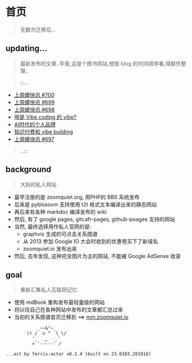 # 首页
> 无数次迁移后...



## updating...
> 最新发布的文章..毕竟,这是个图书网站,想按 blog 的时间顺序看,得额外整理..

> :::..


+ <a href='Weekly/25/20250917-700/'>上周蠎快讯 #700</a>
+ <a href='Weekly/25/20250917-699/'>上周蠎快讯 #699</a>
+ <a href='Weekly/25/20250910-698/'>上周蠎快讯 #698</a>
+ <a href='MurMur/25/20250905-vibe101coding/'>咩是 Vibe coding 的 vibe?</a>
+ <a href='IMHO/FLOSS/20250904-aiage-person-band/'>AI时代的个人品牌</a>
+ <a href='MurMur/25/20250903-vibe-anything/'>知识付费和 vibe building</a>
+ <a href='Weekly/25/20250903-697/'>上周蠎快讯 #697</a>

> ..:::


## background
> 大妈的私人网站

- 最早注册的是 zoomquiet.org, 用PHP的 BBS 系统发布
- 后来是 pyblosoxm 支持使用 t2t 格式文本编译出来的静态网站
- 再后来有各种 markdoc 编译发布的 wiki
- 然后, 有了 google pages, gitcafr-pages, github-poages 支持的网站
- 当然, 最终选择用作私人官网的是:
    - graphviz 生成的可点击关系图谱
    - 从 2013 参加 Google IO 大会时收到的优惠卷买下了新域名
    - zoomquiet.io 发布出来
- 然后, 去年发现, 这种完全图片为主的网站, 不能被 Google AdSense 收录

## goal
> 重新汇集私人互联网记忆

- 使用 mdBook 重构发布最轻量级的网站
- 将以往自己在各种网站中发布的文章都汇总过来
- 当初的关系图谱首页迁移到 ==> [mm.zoomquiet.io](https://mm.zoomquiet.io)



```
            _~~&^~_
        () /  ◴ ^  \ \/
          '_   ⎵   _'
          > '-----' /

...act by ferris-actor v0.2.4 (built on 23.0303.201916)
```
